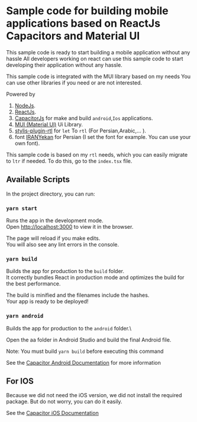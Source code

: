 # Sample code for building mobile applications based on ReactJs Capacitors and Material Ul

This sample code is ready to start building a mobile application without any hassle
All developers working on react can use this sample code to start developing their application without any hassle.

This sample code is integrated with the MUI library based on my needs
You can use other libraries if you need or are not interested.


Powered by

1. [NodeJs](https://nodejs.org/en/).
2. [ReactJs](https://reactjs.org/).
3. [CapacitorJs](https://capacitorjs.com/) for make and build `android`,`Ios` applications.
4. [MUI (Material Ul)](https://mui.com/) Ui Library.
4. [stylis-plugin-rtl](https://mui.com/) for `let` To `rtl` (For Persian,Arabic,... ).
4. font [IRANYekan](https://mui.com/) for Persian (I set the font for example. You can use your own font).

This sample code is based on my `rtl` needs, which you can easily migrate to `ltr` if needed.
To do this, go to the `index.tsx` file.

## Available Scripts

In the project directory, you can run:

### `yarn start`

Runs the app in the development mode.\
Open [http://localhost:3000](http://localhost:3000) to view it in the browser.

The page will reload if you make edits.\
You will also see any lint errors in the console.

### `yarn build`

Builds the app for production to the `build` folder.\
It correctly bundles React in production mode and optimizes the build for the best performance.

The build is minified and the filenames include the hashes.\
Your app is ready to be deployed!


### `yarn android`


Builds the app for production to the `android` folder.\

Open the aa folder in Android Studio and build the final Android file.

Note: You must build `yarn build` before executing this command

See the [Capacitor Android Documentation](https://capacitorjs.com/docs/android) for more information

## For IOS

Because we did not need the iOS version, we did not install the required package. But do not worry, you can do it easily.

See the [Capacitor iOS Documentation](https://capacitorjs.com/docs/ios) 

